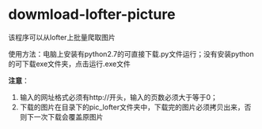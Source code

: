 # dowmload-lofter-picture
该程序可以从lofter上批量爬取图片 

使用方法：电脑上安装有python2.7的可直接下载.py文件运行；没有安装python的可下载exe文件夹，点击运行.exe文件

**注意**：

1. 输入的网址格式必须有http://开头，输入的页数必须大于等于0；
2. 下载的图片在目录下的pic_lofter文件夹中，下载完的图片必须拷贝出来，否则下一次下载会覆盖原图片
